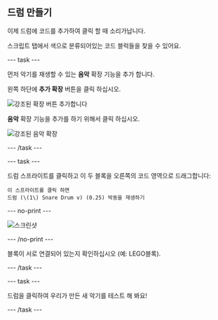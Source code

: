 ## 드럼 만들기

이제 드럼에 코드를 추가하여 클릭 할 때 소리가납니다.

스크립트 탭에서 색으로 분류되어있는 코드 블럭들을 찾을 수 있어요.

\--- task \---

먼저 악기를 재생할 수 있는 **음악** 확장 기능을 추가 합니다.

왼쪽 하단에 **추가 확장** 버튼을 클릭 하십시오.

![강조된 확장 버튼 추가합니다](images/add-extension-annotated.png)

**음악** 확장 기능을 추가를 하기 위해서 클릭 하십시오.

![강조된 음악 확장](images/click-music-annotated.png)

\--- /task \---

\--- task \---

드럼 스프라이트를 클릭하고 이 두 블록을 오른쪽의 코드 영역으로 드래그합니다:

```blocks3
이 스프라이트를 클릭 하면
드럼 (\(1\) Snare Drum v) (0.25) 박동을 재생하기
```

\--- no-print \---

![스크린샷](images/connect-block.gif)

\--- /no-print \---

블록이 서로 연결되어 있는지 확인하십시오 (예: LEGO블록).

\--- /task \---

\--- task \---

드럼을 클릭하여 우리가 만든 새 악기를 테스트 해 봐요!

\--- /task \---